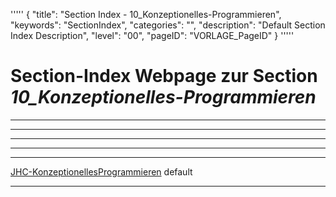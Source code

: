 '''''
{
"title": "Section Index - 10_Konzeptionelles-Programmieren",
"keywords": "SectionIndex",
"categories": "",
"description": "Default Section Index Description",
"level": "00",
"pageID": "VORLAGE_PageID"
}
'''''


<h1>Section-Index Webpage zur Section <i>10_Konzeptionelles-Programmieren</i></h1>

<hr><hr><hr><hr><hr>


[JHC-KonzeptionellesProgrammieren](C:/DocTool/output/Projekte/10_Konzeptionelles-Programmieren/00_KonzeptionellesProgrammierenLandingpage.md)
default<hr>